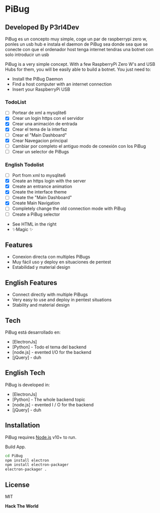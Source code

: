 # PiBug
## Developed By P3rl4Dev


PiBug es un concepto muy simple, coge un par de raspberrypi zero w, ponles un usb hub e instala el daemon de PiBug
sea donde sea que se conecte con que el ordenador host tenga internet tendras una botnet con solo introducir un usb

PiBug is a very simple concept. With a few RaspberryPi Zero W's and USB Hubs for them, you will be easily able to build a botnet.
You just need to:
- Install the PiBug Daemon
- Find a host computer with an internet connection
- Insert your RaspberryPi USB

### TodoList

- [ ] Portear de xml a mysqlite6
- [x] Crear un login https con el servidor
- [x] Crear una animación de entrada
- [x] Crear el tema de la interfaz
- [ ] Crear el "Main Dashboard"
- [X] Crear Navegacion principal
- [ ] Cambiar por completo el antiguo modo de conexión con los PiBug
- [ ] Crear un selector de PiBugs 

### English Todolist

- [ ] Port from xml to mysqlite6
- [x] Create an https login with the server
- [x] Create an entrance animation
- [x] Create the interface theme
- [ ] Create the "Main Dashboard"
- [X] Create Main Navigation
- [ ] Completely change the old connection mode with PiBug
- [ ] Create a PiBug selector

- See HTML in the right
- ✨Magic ✨

## Features

- Conexion directa con multiples PiBugs
- Muy fácil uso y deploy en situaciones de pentest
- Estabilidad y material design

## English Features

- Connect directly with multiple PiBugs
- Very easy to use and deploy in pentest situations
- Stability and material design


## Tech

PiBug está desarrollado en:

- [ElectronJs]
- [Python] - Todo el tema del backend
- [node.js] - evented I/O for the backend
- [jQuery] - duh

## English Tech

PiBug is developed in:

- [ElectronJs]
- [Python] - The whole backend topic
- [node.js] - evented I / O for the backend
- [jQuery] - duh

## Installation 

PiBug requires [Node.js](https://nodejs.org/) v10+ to run.

Build App.

```sh
cd PiBug
npm install electron
npm install electron-packager
electron-packager .
```


## License

MIT

**Hack The World**
